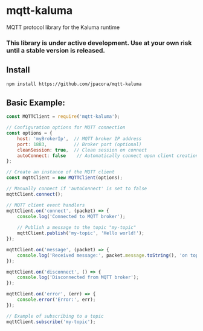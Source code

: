 # mqtt-kaluma
 MQTT protocol library for the Kaluma runtime

### This library is under active development. Use at your own risk until a stable version is released.

## Install

```sh
npm install https://github.com/jpacora/mqtt-kaluma
```

## Basic Example:

```javascript
const MQTTClient = require('mqtt-kaluma');

// Configuration options for MQTT connection
const options = {
    host: 'myBrokerIp',  // MQTT broker IP address
    port: 1883,          // Broker port (optional)
    cleanSession: true,  // Clean session on connect
    autoConnect: false    // Automatically connect upon client creation
};

// Create an instance of the MQTT client
const mqttClient = new MQTTClient(options);

// Manually connect if 'autoConnect' is set to false
mqttClient.connect();

// MQTT client event handlers
mqttClient.on('connect', (packet) => {
    console.log('Connected to MQTT broker');
    
    // Publish a message to the topic "my-topic"
    mqttClient.publish('my-topic', 'Hello world!');
});

mqttClient.on('message', (packet) => {
    console.log('Received message:', packet.message.toString(), 'on topic:', packet.topic);
});

mqttClient.on('disconnect', () => {
    console.log('Disconnected from MQTT broker');
});

mqttClient.on('error', (err) => {
    console.error('Error:', err);
});

// Example of subscribing to a topic
mqttClient.subscribe('my-topic');
```